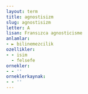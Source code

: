 ```yaml
---
layout: term
title: agnostisizm
slug: agnostisizm
letter: A
lisan: Fransızca agnosticisme
anlamlar:
- ► bilinemezcilik
ozellikler:
- - isim
  - felsefe
ornekler:
- - ''
orneklerkaynak:
- - ''
---
```

